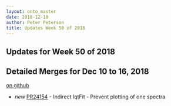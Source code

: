 ```yaml
---
layout: onto_master
date: 2018-12-10
author: Peter Peterson
title: Updates Week 50 of 2018
---
```

Updates for Week 50 of 2018
---------------------------

Detailed Merges for Dec 10 to 16, 2018
--------------------------------------
[on github](https://github.com/mantidproject/mantid/pulls?q=is%3Apr+merged%3A2018-12-11..2018-12-16)

* *new* [PR24154](https://github.com/mantidproject/mantid/pull/24154) - Indirect IqtFit - Prevent plotting of one spectra
